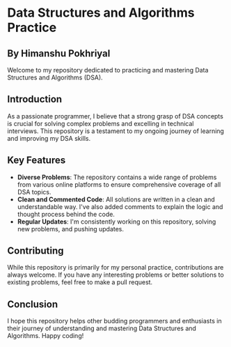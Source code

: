 # Data Structures and Algorithms Practice
## By Himanshu Pokhriyal

Welcome to my repository dedicated to practicing and mastering Data Structures and Algorithms (DSA). 

## Introduction
As a passionate programmer, I believe that a strong grasp of DSA concepts is crucial for solving complex problems and excelling in technical interviews. This repository is a testament to my ongoing journey of learning and improving my DSA skills.


## Key Features
- **Diverse Problems**: The repository contains a wide range of problems from various online platforms to ensure comprehensive coverage of all DSA topics.
- **Clean and Commented Code**: All solutions are written in a clean and understandable way. I've also added comments to explain the logic and thought process behind the code.
- **Regular Updates**: I'm consistently working on this repository, solving new problems, and pushing updates.

## Contributing
While this repository is primarily for my personal practice, contributions are always welcome. If you have any interesting problems or better solutions to existing problems, feel free to make a pull request.

## Conclusion
I hope this repository helps other budding programmers and enthusiasts in their journey of understanding and mastering Data Structures and Algorithms. Happy coding!

